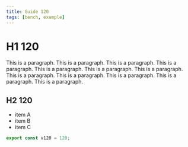 ```yaml
---
title: Guide 120
tags: [bench, example]
---
```


# H1 120

This is a paragraph. This is a paragraph. This is a paragraph. This is a paragraph. This is a paragraph. This is a paragraph. This is a paragraph. This is a paragraph. This is a paragraph. This is a paragraph. This is a paragraph. This is a paragraph. 

## H2 120

- item A
- item B
- item C

```ts
export const v120 = 120;
```